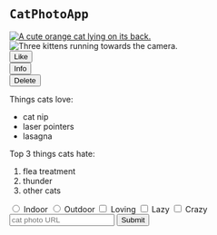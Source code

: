 <!-- Add Font Awesome Icons to all of our Buttons -> https://www.freecodecamp.org/learn/front-end-development-libraries/bootstrap/add-font-awesome-icons-to-all-of-our-buttons

Font Awesome is a convenient library of icons. These icons can be web fonts or vector graphics. These icons are treated just like fonts. You can specify their size using pixels, and they will assume the font size of their parent HTML elements.

Use Font Awesome to add an info-circle icon to your info button and a trash icon to your delete button.

Note: You can use either i or span elements to complete this challenge.

1. You should add a <i class="fas fa-info-circle"></i> within your info button element.
2. You should add a <i class="fas fa-trash"></i> within your delete button element.
3. Each of your i elements should have a closing tag and <i class="fas fa-thumbs-up"></i> is in your like button element.

Problem Explanation
Use Font Awesome to add an info-circle icon to your info button and a trash icon to your delete button.

Hint 1 -> The Font Awesome stylesheet of this page is version 4.5.0, so you should use fa prefix instead of new fas. Check the link 149 to learn more about difference between v4 and new v5.

Hint 2 -> Logos and the relevant CSS classes for the logos can be found here 133 .

Hint 3 -> Adding a space between the <i> tag and the text will give it a nice spacing. -->

  <link href="https://fonts.googleapis.com/css?family=Lobster" rel="stylesheet" type="text/css">
  <style>
    h2 {
      font-family: Lobster, Monospace;
    }
  
    .thick-green-border {
      border-color: green;
      border-width: 10px;
      border-style: solid;
      border-radius: 50%;
    }
  </style>
  
  <div class="container-fluid">
    <div class="row">
      <div class="col-xs-8">
        <h2 class="text-primary text-center">CatPhotoApp</h2>
      </div>
      <div class="col-xs-4">
        <a href="#"><img class="img-responsive thick-green-border" src="https://cdn.freecodecamp.org/curriculum/cat-photo-app/relaxing-cat.jpg" alt="A cute orange cat lying on its back."></a>
      </div>
    </div>
    <img src="https://cdn.freecodecamp.org/curriculum/cat-photo-app/running-cats.jpg" class="img-responsive" alt="Three kittens running towards the camera.">
    <div class="row">
      <div class="col-xs-4">
        <button class="btn btn-block btn-primary"><i class="fas fa-thumbs-up"></i> Like</button>
      </div>
      <div class="col-xs-4">
        <button class="btn btn-block btn-info"><i class="fas fa-info-circle"></i>Info</button>
      </div>
      <div class="col-xs-4">
        <button class="btn btn-block btn-danger"><i class="fas fa-trash"></i>Delete</button>
      </div>
    </div>
    <p>Things cats <span class="text-danger">love:</span></p>
    <ul>
      <li>cat nip</li>
      <li>laser pointers</li>
      <li>lasagna</li>
    </ul>
    <p>Top 3 things cats hate:</p>
    <ol>
      <li>flea treatment</li>
      <li>thunder</li>
      <li>other cats</li>
    </ol>
    <form action="https://freecatphotoapp.com/submit-cat-photo">
      <label><input type="radio" name="indoor-outdoor"> Indoor</label>
      <label><input type="radio" name="indoor-outdoor"> Outdoor</label>
      <label><input type="checkbox" name="personality"> Loving</label>
      <label><input type="checkbox" name="personality"> Lazy</label>
      <label><input type="checkbox" name="personality"> Crazy</label>
      <input type="text" placeholder="cat photo URL" required>
      <button type="submit">Submit</button>
    </form>
  </div>